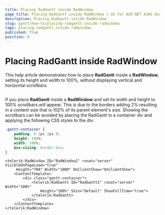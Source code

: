```yaml
---
title: Placing RadGantt inside RadWindow
page_title: Placing RadGantt inside RadWindow | UI for ASP.NET AJAX Documentation
description: Placing RadGantt inside RadWindow
slug: gantt/how-to/placing-radgantt-inside-radwindow
tags: placing,radgantt,inside,radwindow
published: True
position: 0
---
```


# Placing RadGantt inside RadWindow

This help article demonstrates how to place **RadGantt** inside a **RadWindow**, setting its height and width to 100%, without displaying vertical and horizontal scrollbars. 
## 

If you place **RadGantt** inside a **RadWindow** and set its width and height to 100% scrollbars will appear. This is due to the borders adding 2% resulting in a content size that is 102% of its parent element's size. Showing the scrollbars can be avoided by placing the RadGantt in a container div and applying the following CSS styles to the div:


````CSS
.gantt-container {
    padding: 0 2px 2px 0;
    height: 100%;
    width: 100%;
    box-sizing: border-box;
}
````
````ASPNET
<telerik:RadWindow ID="RadWindow1" runat="server" VisibleOnPageLoad="true"
     Height="700" Width="1000" OnClientShow="OnClientShow">
    <ContentTemplate>
        <div class="gantt-container">
            <telerik:RadGantt ID="RadGantt1" runat="server" Width="100%" 
                Height="100%" Skin="Default" ShowFullTime="true">
            </telerik:RadGantt>
        </div>
    </ContentTemplate>
</telerik:RadWindow>
````  

